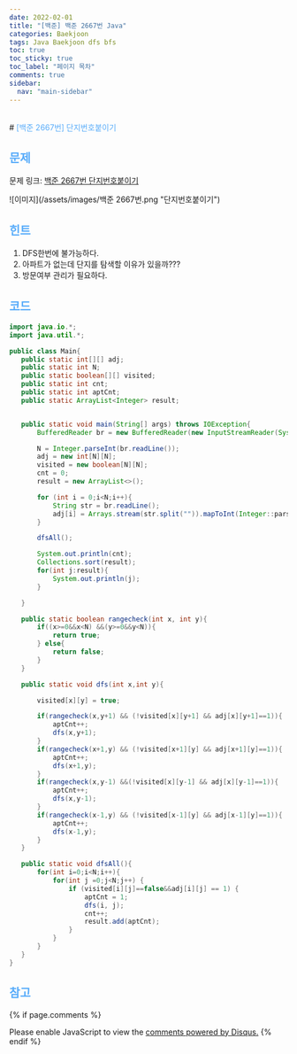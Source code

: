```yaml
---
date: 2022-02-01
title: "[백준] 백준 2667번 Java"
categories: Baekjoon
tags: Java Baekjoon dfs bfs
toc: true
toc_sticky: true
toc_label: "페이지 목차"
comments: true
sidebar:
  nav: "main-sidebar"
---
```


<br/>
# <span style="color:#58ACFA">[백준 2667번] 단지번호붙이기</span>

<br/>

## <span style="color:#58ACFA">문제</span>

문제 링크: [백준 2667번 단지번호붙이기](https://www.acmicpc.net/problem/2667)

![이미지](/assets/images/백준 2667번.png "단지번호붙이기")

## <span style="color:#58ACFA">힌트</span>

1. DFS한번에 불가능하다.
2. 아파트가 없는데 단지를 탐색할 이유가 있을까???
3. 방문여부 관리가 필요하다.

## <span style="color:#58ACFA">코드</span>

```java
import java.io.*;
import java.util.*;

public class Main{
   public static int[][] adj;
   public static int N;
   public static boolean[][] visited;
   public static int cnt;
   public static int aptCnt;
   public static ArrayList<Integer> result;


   public static void main(String[] args) throws IOException{
       BufferedReader br = new BufferedReader(new InputStreamReader(System.in));

       N = Integer.parseInt(br.readLine());
       adj = new int[N][N];
       visited = new boolean[N][N];
       cnt = 0;
       result = new ArrayList<>();

       for (int i = 0;i<N;i++){
           String str = br.readLine();
           adj[i] = Arrays.stream(str.split("")).mapToInt(Integer::parseInt).toArray();
       }

       dfsAll();

       System.out.println(cnt);
       Collections.sort(result);
       for(int j:result){
           System.out.println(j);
       }

   }

   public static boolean rangecheck(int x, int y){
       if((x>=0&&x<N) &&(y>=0&&y<N)){
           return true;
       } else{
           return false;
       }
   }

   public static void dfs(int x,int y){

       visited[x][y] = true;

       if(rangecheck(x,y+1) && (!visited[x][y+1] && adj[x][y+1]==1)){
           aptCnt++;
           dfs(x,y+1);
       }
       if(rangecheck(x+1,y) && (!visited[x+1][y] && adj[x+1][y]==1)){
           aptCnt++;
           dfs(x+1,y);
       }
       if(rangecheck(x,y-1) &&(!visited[x][y-1] && adj[x][y-1]==1)){
           aptCnt++;
           dfs(x,y-1);
       }
       if(rangecheck(x-1,y) && (!visited[x-1][y] && adj[x-1][y]==1)){
           aptCnt++;
           dfs(x-1,y);
       }
   }

   public static void dfsAll(){
       for(int i=0;i<N;i++){
           for(int j =0;j<N;j++) {
               if (visited[i][j]==false&&adj[i][j] == 1) {
                   aptCnt = 1;
                   dfs(i, j);
                   cnt++;
                   result.add(aptCnt);
               }
           }
       }
   }
}
```

## <span style="color:#58ACFA">참고</span>

{% if page.comments %}

<div id="disqus_thread"></div>
<script>
    /**
    *  RECOMMENDED CONFIGURATION VARIABLES: EDIT AND UNCOMMENT THE SECTION BELOW TO INSERT DYNAMIC VALUES FROM YOUR PLATFORM OR CMS.
    *  LEARN WHY DEFINING THESE VARIABLES IS IMPORTANT: https://disqus.com/admin/universalcode/#configuration-variables    */
    var disqus_config = function () {
        this.page.url = "{{ page.url | absolute_url }};";  // Replace PAGE_URL with your page's canonical URL variable
        this.page.identifier = "{{ page.id }}";; // Replace PAGE_IDENTIFIER with your page's unique identifier variable
    };
    (function() { // DON'T EDIT BELOW THIS LINE
        var d = document, s = d.createElement('script');
        s.src = 'https://lecocococo-blog.disqus.com/embed.js';
        s.setAttribute('data-timestamp', +new Date());
        (d.head || d.body).appendChild(s);
    })();

</script>
<noscript>Please enable JavaScript to view the <a href="https://disqus.com/?ref_noscript">comments powered by Disqus.</a></noscript>
{% endif %}
